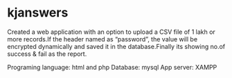 # kjanswers

Created a web application with an option to upload a CSV file of 1 lakh or more records.If the header named as “password”, the value will be encrypted dynamically and saved it in the database.Finally its showing no.of success & fail as the report.

Programing language: html and php 
Database: mysql
App server: XAMPP
